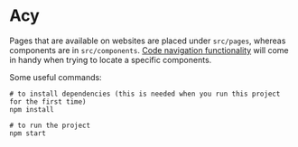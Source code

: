 # Acy

Pages that are available on websites are placed under `src/pages`, whereas components are in `src/components`. [Code navigation functionality](https://code.visualstudio.com/Docs/editor/editingevolved#:~:text=Go%20to%20Definition%23,a%20symbol%20by%20pressing%20F12.&text=Tip%3A%20You%20can%20jump%20to,with%20Ctrl%2BAlt%2BClick.) will come in handy when trying to locate a specific components.

Some useful commands:

```shell
# to install dependencies (this is needed when you run this project for the first time)
npm install

# to run the project
npm start
```
